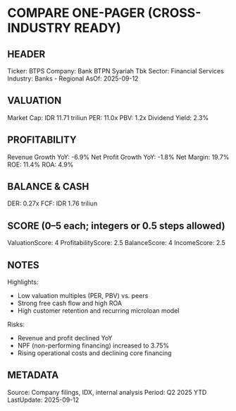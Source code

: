 # COMPARE ONE-PAGER (CROSS-INDUSTRY READY)

## HEADER
Ticker: BTPS
Company: Bank BTPN Syariah Tbk
Sector: Financial Services
Industry: Banks - Regional
AsOf: 2025-09-12

## VALUATION
Market Cap: IDR 11.71 triliun
PER: 11.0x
PBV: 1.2x
Dividend Yield: 2.3%

## PROFITABILITY
Revenue Growth YoY: -6.9%
Net Profit Growth YoY: -1.8%
Net Margin: 19.7%
ROE: 11.4%
ROA: 4.9%

## BALANCE & CASH
DER: 0.27x
FCF: IDR 1.76 triliun

## SCORE (0–5 each; integers or 0.5 steps allowed)
ValuationScore: 4
ProfitabilityScore: 2.5
BalanceScore: 4
IncomeScore: 2.5

## NOTES
Highlights:
- Low valuation multiples (PER, PBV) vs. peers
- Strong free cash flow and high ROA
- High customer retention and recurring microloan model

Risks:
- Revenue and profit declined YoY
- NPF (non-performing financing) increased to 3.75%
- Rising operational costs and declining core financing

## METADATA
Source: Company filings, IDX, internal analysis
Period: Q2 2025 YTD
LastUpdate: 2025-09-12